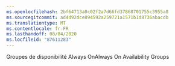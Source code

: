 ```yaml
---
ms.openlocfilehash: 2bf64713a8c02f2a7d66fd37868701755c3955a8
ms.sourcegitcommit: ad4d92dce894592a259721a1571b1d8736abacdb
ms.translationtype: MT
ms.contentlocale: fr-FR
ms.lasthandoff: 08/04/2020
ms.locfileid: "87611283"
---
```

<span data-ttu-id="01420-101">Groupes de disponibilité Always On</span><span class="sxs-lookup"><span data-stu-id="01420-101">Always On Availability Groups</span></span>
